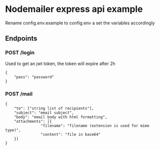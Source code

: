 # Nodemailer express api example
Rename config.env.example to config.env a set the variables accordingly

## Endpoints

### POST /login
Used to get an jwt token, the token will expire after 2h
``` 
{
    "pass": "password"
} 
```

### POST /mail
```
{
    "to": ["string list of recipients"],
    "subject": "email subject",
    "body": "email body with html formatting",
    "attachments": [{
                "filename": "filename (extension is used for mime type)",
                "content": "file in base64"
    }]
}
```